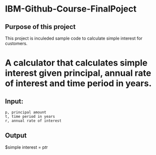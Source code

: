 # IBM-Github-Course-FinalPoject

## Purpose of this project
This project is inculeded sample code to calculate simple interest for customers.

# A calculator that calculates simple interest given principal, annual rate of interest and time period in years.

## Input:
    p, principal amount
    t, time period in years
    r, annual rate of interest
## Output
   $simple interest = p*t*r
